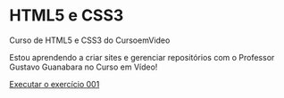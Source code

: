 # HTML5 e CSS3
 Curso de HTML5 e CSS3 do CursoemVideo

 Estou aprendendo a criar sites e gerenciar repositórios com o Professor Gustavo Guanabara no Curso em Vídeo!

 <a href="https://emerson0307.github.io/html-css/ex001/index.html"> Executar o exercício 001</a> <br>
